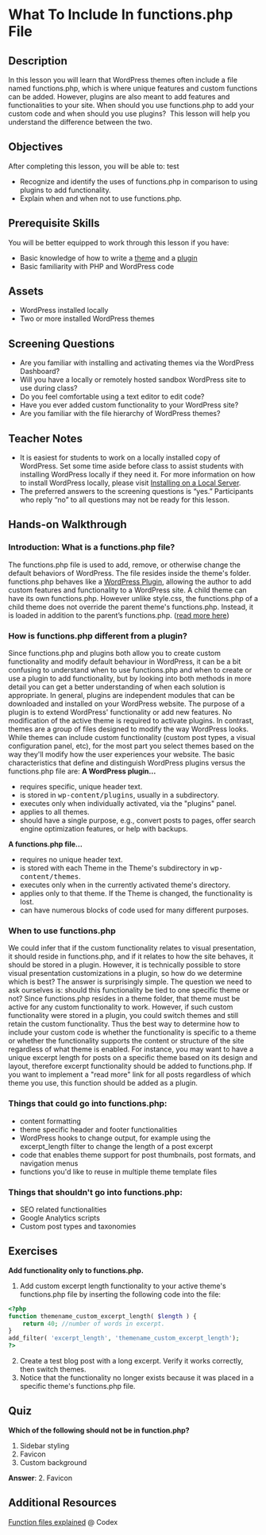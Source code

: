 # What To Include In functions.php File

## Description

In this lesson you will learn that WordPress themes often include a file named functions.php, which is where unique features and custom functions can be added. However, plugins are also meant to add features and functionalities to your site. When should you use functions.php to add your custom code and when should you use plugins?  This lesson will help you understand the difference between the two.

## Objectives

After completing this lesson, you will be able to: test

*   Recognize and identify the uses of functions.php in comparison to using plugins to add functionality.
*   Explain when and when not to use functions.php.

## Prerequisite Skills

You will be better equipped to work through this lesson if you have:

*   Basic knowledge of how to write a [theme](https://codex.wordpress.org/Theme_Development) and a [plugin](https://codex.wordpress.org/Writing_a_Plugin)
*   Basic familiarity with PHP and WordPress code

## Assets

*   WordPress installed locally
*   Two or more installed WordPress themes

## Screening Questions

*   Are you familiar with installing and activating themes via the WordPress Dashboard?
*   Will you have a locally or remotely hosted sandbox WordPress site to use during class?
*   Do you feel comfortable using a text editor to edit code?
*   Have you ever added custom functionality to your WordPress site?
*   Are you familiar with the file hierarchy of WordPress themes?

## Teacher Notes

*   It is easiest for students to work on a locally installed copy of WordPress. Set some time aside before class to assist students with installing WordPress locally if they need it. For more information on how to install WordPress locally, please visit [Installing on a Local Server](https://make.wordpress.org/core/handbook/installing-a-local-server/ "Installing on a Local Server").
*   The preferred answers to the screening questions is “yes.” Participants who reply “no” to all questions may not be ready for this lesson.

## Hands-on Walkthrough

### Introduction: What is a functions.php file?

The functions.php file is used to add, remove, or otherwise change the default behaviors of WordPress. The file resides inside the theme's folder. functions.php behaves like a [WordPress Plugin](https://codex.wordpress.org/Plugins "Plugins"), allowing the author to add custom features and functionality to a WordPress site. A child theme can have its own functions.php. However unlike style.css, the functions.php of a child theme does not override the parent theme's functions.php. Instead, it is loaded in addition to the parent’s functions.php. ([read more here](https://codex.wordpress.org/Child_Themes#Using_functions.php))

### How is functions.php different from a plugin?

Since functions.php and plugins both allow you to create custom functionality and modify default behaviour in WordPress, it can be a bit confusing to understand when to use functions.php and when to create or use a plugin to add functionality, but by looking into both methods in more detail you can get a better understanding of when each solution is appropriate. In general, plugins are independent modules that can be downloaded and installed on your WordPress website. The purpose of a plugin is to extend WordPress' functionality or add new features. No modification of the active theme is required to activate plugins. In contrast, themes are a group of files designed to modify the way WordPress looks. While themes can include custom functionality (custom post types, a visual configuration panel, etc), for the most part you select themes based on the way they'll modify how the user experiences your website. The basic characteristics that define and distinguish WordPress plugins versus the functions.php file are: **A WordPress plugin...**

*   requires specific, unique header text.
*   is stored in <tt>wp-content/plugins</tt>, usually in a subdirectory.
*   executes only when individually activated, via the "plugins" panel.
*   applies to all themes.
*   should have a single purpose, e.g., convert posts to pages, offer search engine optimization features, or help with backups.

**A functions.php file...**

*   requires no unique header text.
*   is stored with each Theme in the Theme's subdirectory in <tt>wp-content/themes</tt>.
*   executes only when in the currently activated theme's directory.
*   applies only to that theme. If the Theme is changed, the functionality is lost.
*   can have numerous blocks of code used for many different purposes.

### When to use functions.php

We could infer that if the custom functionality relates to visual presentation, it should reside in functions.php, and if it relates to how the site behaves, it should be stored in a plugin. However, it is technically possible to store visual presentation customizations in a plugin, so how do we determine which is best? The answer is surprisingly simple. The question we need to ask ourselves is: should this functionality be tied to one specific theme or not? Since functions.php resides in a theme folder, that theme must be active for any custom functionality to work. However, if such custom functionality were stored in a plugin, you could switch themes and still retain the custom functionality. Thus the best way to determine how to include your custom code is whether the functionality is specific to a theme or whether the functionality supports the content or structure of the site regardless of what theme is enabled. For instance, you may want to have a unique excerpt length for posts on a specific theme based on its design and layout, therefore excerpt functionality should be added to functions.php. If you want to implement a "read more" link for all posts regardless of which theme you use, this function should be added as a plugin.

### Things that could go into functions.php:

*   content formatting
*   theme specific header and footer functionalities
*   WordPress hooks to change output, for example using the excerpt_length filter to change the length of a post excerpt
*   code that enables theme support for post thumbnails, post formats, and navigation menus
*   functions you'd like to reuse in multiple theme template files

### Things that shouldn't go into functions.php:

*   SEO related functionalities
*   Google Analytics scripts
*   Custom post types and taxonomies

## Exercises

**Add functionality only to functions.php.**

1.  Add custom excerpt length functionality to your active theme's functions.php file by inserting the following code into the file: 
```php
<?php
function themename_custom_excerpt_length( $length ) { 
    return 40; //number of words in excerpt.
} 
add_filter( 'excerpt_length', 'themename_custom_excerpt_length');
?>
```
2.  Create a test blog post with a long excerpt. Verify it works correctly, then switch themes.
3.  Notice that the functionality no longer exists because it was placed in a specific theme's functions.php file.

## Quiz

**Which of the following should not be in function.php?**

1.  Sidebar styling
2.  Favicon
3.  Custom background

**Answer**: 2\. Favicon

## Additional Resources

[Function files explained](https://codex.wordpress.org/Functions_File_Explained) @ Codex
